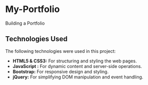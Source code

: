 # My-Portfolio
Building a Portfolio


## Technologies Used

The following technologies were used in this project:

- **HTML5 & CSS3:** For structuring and styling the web pages.
- **JavaScript :** For dynamic content and server-side operations.
- **Bootstrap:** For responsive design and styling.
- **jQuery:** For simplifying DOM manipulation and event handling.

